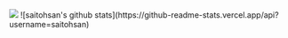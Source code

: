 <img src="https://grass-graph.moshimo.works/images/saitohsan.png">
![saitohsan's github stats](https://github-readme-stats.vercel.app/api?username=saitohsan)
